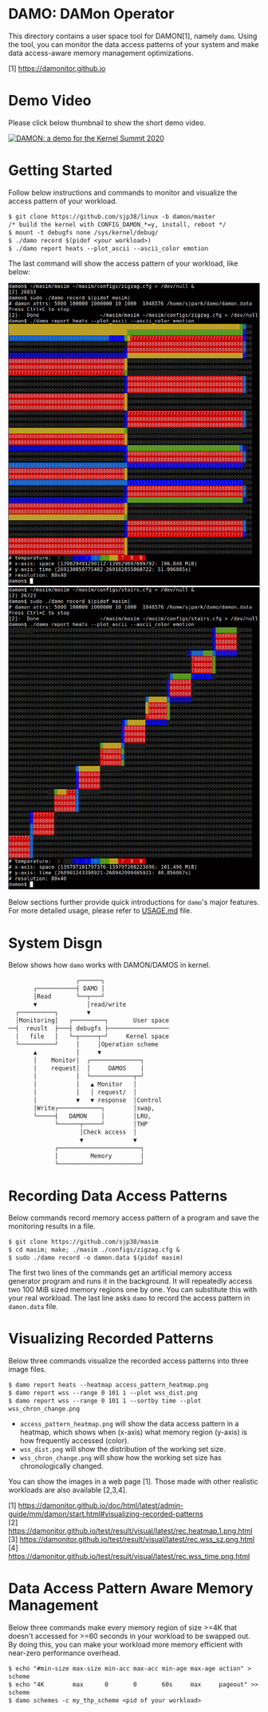 DAMO: DAMon Operator
====================

This directory contains a user space tool for DAMON[1], namely ``damo``.  Using
the tool, you can monitor the data access patterns of your system and make data
access-aware memory management optimizations.

[1] https://damonitor.github.io


Demo Video
==========

Please click below thumbnail to show the short demo video.

[![DAMON: a demo for the Kernel Summit 2020](
http://img.youtube.com/vi/l63eqbVBZRY/0.jpg)](
http://www.youtube.com/watch?v=l63eqbVBZRY
"DAMON: a demo for the Kernel Summit 2020")


Getting Started
===============

Follow below instructions and commands to monitor and visualize the access
pattern of your workload.

    $ git clone https://github.com/sjp38/linux -b damon/master
    /* build the kernel with CONFIG_DAMON_*=y, install, reboot */
    $ mount -t debugfs none /sys/kernel/debug/
    $ ./damo record $(pidof <your workload>)
    $ ./damo report heats --plot_ascii --ascii_color emotion

The last command will show the access pattern of your workload, like below:

![masim zigzag heatmap in ascii](for_doc/masim_zigzag_heatmap_ascii.png)
![masim stairs heatmap in ascii](for_doc/masim_stairs_heatmap_ascii.png)

Below sections further provide quick introductions for `damo`'s major features.
For more detailed usage, please refer to [USAGE.md](USAGE.md) file.


System Disgn
============

Below shows how `damo` works with DAMON/DAMOS in kernel.

                       ┌──────┐
           ┌───────────┤ DAMO │
           │Read       └──┬───┘
           ▼              │read/write
      ┌──────────┐        ▼
      │Monitoring│   ┌─────────┐       User space
    ──┤  reuslt  ├───┤ debugfs ├─────────────────
      │   file   │   └─┬─────┬─┘     Kernel space
      └──────────┘     │     │Operation scheme
           ▲           │     ▼
           │    Monitor│  ┌──────────────┐
           │    request│  │     DAMOS    │
           │           │  └────────────┬─┘
           │           │   ▲ Monitor   │
           │           │   │ request/  │
           │           ▼   ▼ response  │Control
           │Write┌────────────┐        │swap,
           └─────┤   DAMON    │        │LRU,
                 └──────┬─────┘        │THP
                        │Check access  │
                        ▼              ▼
                 ┌───────────────────────┐
                 │         Memory        │
                 └───────────────────────┘


Recording Data Access Patterns
==============================

Below commands record memory access pattern of a program and save the
monitoring results in a file.

    $ git clone https://github.com/sjp38/masim
    $ cd masim; make; ./masim ./configs/zigzag.cfg &
    $ sudo ./damo record -o damon.data $(pidof masim)

The first two lines of the commands get an artificial memory access generator
program and runs it in the background.  It will repeatedly access two 100 MiB
sized memory regions one by one.  You can substitute this with your real
workload.  The last line asks ``damo`` to record the access pattern in
``damon.data`` file.


Visualizing Recorded Patterns
=============================

Below three commands visualize the recorded access patterns into three
image files.

    $ damo report heats --heatmap access_pattern_heatmap.png
    $ damo report wss --range 0 101 1 --plot wss_dist.png
    $ damo report wss --range 0 101 1 --sortby time --plot wss_chron_change.png

- ``access_pattern_heatmap.png`` will show the data access pattern in a
  heatmap, which shows when (x-axis) what memory region (y-axis) is how
  frequently accessed (color).
- ``wss_dist.png`` will show the distribution of the working set size.
- ``wss_chron_change.png`` will show how the working set size has
  chronologically changed.

You can show the images in a web page [1].  Those made with other realistic
workloads are also available [2,3,4].

[1] https://damonitor.github.io/doc/html/latest/admin-guide/mm/damon/start.html#visualizing-recorded-patterns  
[2] https://damonitor.github.io/test/result/visual/latest/rec.heatmap.1.png.html  
[3] https://damonitor.github.io/test/result/visual/latest/rec.wss_sz.png.html  
[4] https://damonitor.github.io/test/result/visual/latest/rec.wss_time.png.html


Data Access Pattern Aware Memory Management
===========================================

Below three commands make every memory region of size >=4K that doesn't
accessed for >=60 seconds in your workload to be swapped out.  By doing this,
you can make your workload more memory efficient with near-zero performance
overhead.

    $ echo "#min-size max-size min-acc max-acc min-age max-age action" > scheme
    $ echo "4K        max      0       0       60s     max     pageout" >> scheme
    $ damo schemes -c my_thp_scheme <pid of your workload>
